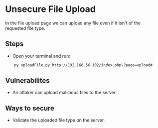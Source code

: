 # Unsecure File Upload

In the file upload page we can upload any file even if it isn't of the requested file type.

## Steps
* Open your terminal and run:
```bash
	py uploadFile.py http://192.168.56.102/index.php\?page=upload# 
```

## Vulnerabilites
* An attaker can upload malicious files to the server.

## Ways to secure
* Validate the uploaded file type on the server.
